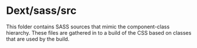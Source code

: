 # Dext/sass/src

This folder contains SASS sources that mimic the component-class hierarchy. These files
are gathered in to a build of the CSS based on classes that are used by the build.
